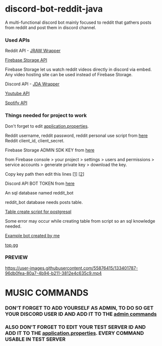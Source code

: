 # discord-bot-reddit-java

A multi-functional discord bot mainly focused to reddit that gathers posts from reddit and post them in discord channel.
### Used APIs ###
Reddit API - [JRAW Wrapper](https://github.com/mattbdean/JRAW)

[Firebase Storage API](https://console.firebase.google.com/)

Firebase Storage let us watch reddit videos directly in discord via embed. Any video hosting site can be used instead of Firebase Storage.

Discord API - [JDA Wrapper](https://github.com/DV8FromTheWorld/JDA)

[Youtube API](https://developers.google.com/youtube/v3)


[Spotify API](https://developer.spotify.com/documentation/web-api/)

### Things needed for project to work ###

Don't forget to edit [application.properties](https://github.com/Glaxier0/discord-bot-reddit-java/blob/main/src/main/resources/application.properties).

Reddit username, reddit password, reddit personal use script from [here](https://www.reddit.com/prefs/apps)
Reddit client_id, client_secret.

Firebase Storage ADMIN SDK KEY from [here](https://console.firebase.google.com/)

from Firebase console > your project > settings > users and permissions > service accounts > generate private key > download the key.

Copy key path then edit this lines [[1]](https://github.com/Glaxier0/discord-bot-reddit-java/blob/7ac2606c0bc97d621ebc4eb2f11a97cc8201d6a6/src/main/java/com/discord/bot/Service/UploadToFirebase.java#L19)
[[2]](https://github.com/Glaxier0/discord-bot-reddit-java/blob/7ac2606c0bc97d621ebc4eb2f11a97cc8201d6a6/src/main/java/com/discord/bot/Service/RemoveOldPosts.java#L36)

Discord API BOT TOKEN from [here](https://discord.com/developers/applications)

An sql database named reddit_bot

reddit_bot database needs posts table.

[Table create script for postgresql](https://github.com/Glaxier0/discord-bot-java/blob/master/postgresql-create-script.md)

Some error may occur while creating table from script so an sql knowledge needed.

[Example bot created by me](https://discord.com/api/oauth2/authorize?client_id=863361433807093792&permissions=139586889792&scope=bot%20applications.commands)

[top.gg](https://top.gg/bot/855806720834928641)

### PREVIEW ###

https://user-images.githubusercontent.com/55876415/133401787-96db0fea-80a7-4b94-b211-3812e4c635c9.mp4

# MUSIC COMMANDS 

### DON'T FORGET TO ADD YOURSELF AS ADMIN, TO DO SO GET YOUR DISCORD USER ID AND ADD IT TO THE [admin commands](https://github.com/Glaxier0/discord-bot-reddit-java/tree/main/src/main/java/com/discord/bot/commands/admincommands)

### ALSO DON'T FORGET TO EDIT YOUR TEST SERVER ID AND ADD IT TO THE [application.properties](https://github.com/Glaxier0/discord-bot-reddit-java/blob/12be07f1dcabd12f65370a29975bf42f568b8dfd/src/main/resources/application.properties#L9). EVERY COMMAND USABLE IN TEST SERVER











